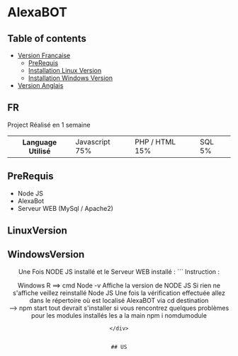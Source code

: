 # AlexaBOT

## Table of contents

- [Version Francaise](#FR)
  - [PreRequis](#prerequis)
  - [Installation Linux Version](#LinuxVersion)
  - [Installation Windows Version](#WindowsVersion)
- [Version Anglais](#US)

## FR

<p> Project Réalisé en 1 semaine </p> 
<table>
  <th>
    Language Utilisé
  </th>
  <td>
    Javascript 75%
  </td>
  <td>
    PHP / HTML 15%
  </td>
  <td>
    SQL 5% 
  </td>
</table>

## PreRequis

- Node JS 
- AlexaBot 
- Serveur WEB (MySql / Apache2)

## LinuxVersion 



## WindowsVersion

<div align="center">
Une Fois NODE JS installé et le Serveur WEB installé :
```
Instruction :

Windows R ==> cmd
Node -v Affiche la version de NODE JS 
Si rien ne s'affiche veillez reinstallé Node JS 
Une fois la vérification effectuée allez dans le répertoire où est localisé AlexaBOT via cd destination  
  --> npm start 
tout devrait s'installer si vous rencontrez quelques problèmes pour les modules installés les a la main npm i nomdumodule
```
</div>


## US

    
